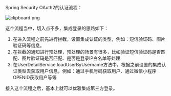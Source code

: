 Spring Security OAuth2的认证流程：

![clipboard.png](https://segmentfault.com/img/bV8sGr?w=1201&h=417)

这个流程当中，切入点不多，集成登录的思路如下：

1. 在进入流程之前先进行拦截，设置集成认证的类型，例如：短信验证码、图片验证码等信息。
2. 在拦截的通知进行预处理，预处理的场景有很多，比如验证短信验证码是否匹配、图片验证码是否匹配、是否是登录IP白名单等处理
3. 在UserDetailService.loadUserByUsername方法中，根据之前设置的集成认证类型去获取用户信息，例如：通过手机号码获取用户、通过微信小程序OPENID获取用户等等

接入这个流程之后，基本上就可以优雅集成第三方登录。